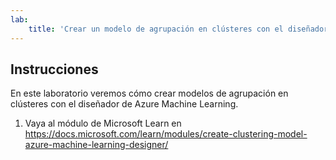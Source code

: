 ```yaml
---
lab:
    title: 'Crear un modelo de agrupación en clústeres con el diseñador de Azure Machine Learning'
---
```


## Instrucciones
En este laboratorio veremos cómo crear modelos de agrupación en clústeres con el diseñador de Azure Machine Learning.

1.	Vaya al módulo de Microsoft Learn en https://docs.microsoft.com/learn/modules/create-clustering-model-azure-machine-learning-designer/
